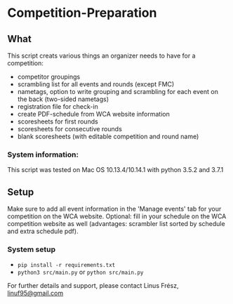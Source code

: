 # Competition-Preparation

## What
This script creats various things an organizer needs to have for a competition:
- competitor groupings
- scrambling list for all events and rounds (except FMC)
- nametags, option to write grouping and scrambling for each event on the back (two-sided nametags)
- registration file for check-in
- create PDF-schedule from WCA website information
- scoresheets for first rounds
- scoresheets for consecutive rounds
- blank scoresheets (with editable competition and round name)
    
### System information: 
This script was tested on Mac OS 10.13.4/10.14.1 with python 3.5.2 and 3.7.1
    
## Setup
Make sure to add all event information in the 'Manage events' tab for your competition on the WCA website. Optional: fill in your schedule on the WCA competition website as well (advantages: scrambler list sorted by schedule and extra schedule pdf).
         
### System setup

- `pip install -r requirements.txt`
- `python3 src/main.py` or `python src/main.py`

For further details and support, please contact Linus Frész, linuf95@gmail.com
